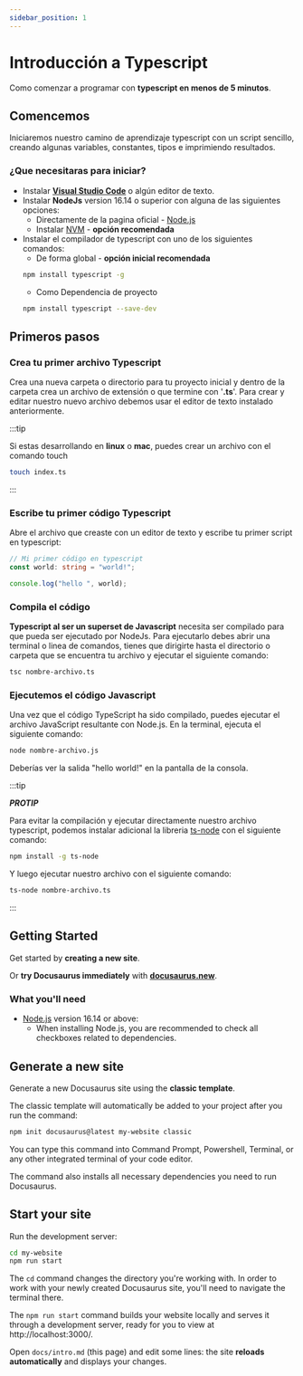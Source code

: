 ```yaml
---
sidebar_position: 1
---
```


# Introducción a Typescript

Como comenzar a programar con **typescript en menos de 5 minutos**.

## Comencemos

Iniciaremos nuestro camino de aprendizaje typescript con un script sencillo, creando algunas variables, constantes, tipos e imprimiendo resultados.

### ¿Que necesitaras para iniciar?

- Instalar **[Visual Studio Code](https://code.visualstudio.com/download)** o algún editor de texto.
- Instalar **NodeJs** version 16.14 o superior con alguna de las siguientes opciones:
  - Directamente de la pagina oficial - [Node.js](https://nodejs.org/en/download/)
  - Instalar [NVM](https://www.freecodecamp.org/news/node-version-manager-nvm-install-guide/) - **opción recomendada**
- Instalar el compilador de typescript con uno de los siguientes comandos:
  - De forma global - **opción inicial recomendada**
  ```bash
  npm install typescript -g
  ```
  - Como Dependencia de proyecto
  ```bash
  npm install typescript --save-dev
  ```

## Primeros pasos

### Crea tu primer archivo Typescript

Crea una nueva carpeta o directorio para tu proyecto inicial y dentro de la carpeta crea un archivo de extensión o que termine con
'**.ts**'. Para crear y editar nuestro nuevo archivo debemos usar el editor de texto instalado anteriormente.

:::tip

Si estas desarrollando en **linux** o **mac**, puedes crear un archivo con el comando touch

```bash
touch index.ts
```

:::

### Escribe tu primer código Typescript

Abre el archivo que creaste con un editor de texto y escribe tu primer script en typescript:

```typescript
// Mi primer código en typescript
const world: string = "world!";

console.log("hello ", world);
```

### Compila el código

**Typescript al ser un superset de Javascript** necesita ser compilado para que pueda ser ejecutado por NodeJs.
Para ejecutarlo debes abrir una terminal o linea de comandos, tienes que dirigirte hasta el directorio o carpeta que se encuentra tu archivo y ejecutar el siguiente comando:

```bash
tsc nombre-archivo.ts
```

### Ejecutemos el código Javascript

Una vez que el código TypeScript ha sido compilado, puedes ejecutar el archivo JavaScript resultante con Node.js. En la terminal, ejecuta el siguiente comando:

```bash
node nombre-archivo.js
```

Deberías ver la salida "hello world!" en la pantalla de la consola.

:::tip

**_PROTIP_**

Para evitar la compilación y ejecutar directamente nuestro archivo typescript, podemos instalar adicional la libreria [ts-node](https://www.npmjs.com/package/ts-node) con el siguiente comando:

```bash
npm install -g ts-node
```

Y luego ejecutar nuestro archivo con el siguiente comando:

```bash
ts-node nombre-archivo.ts
```

:::

## Getting Started

Get started by **creating a new site**.

Or **try Docusaurus immediately** with **[docusaurus.new](https://docusaurus.new)**.

### What you'll need

- [Node.js](https://nodejs.org/en/download/) version 16.14 or above:
  - When installing Node.js, you are recommended to check all checkboxes related to dependencies.

## Generate a new site

Generate a new Docusaurus site using the **classic template**.

The classic template will automatically be added to your project after you run the command:

```bash
npm init docusaurus@latest my-website classic
```

You can type this command into Command Prompt, Powershell, Terminal, or any other integrated terminal of your code editor.

The command also installs all necessary dependencies you need to run Docusaurus.

## Start your site

Run the development server:

```bash
cd my-website
npm run start
```

The `cd` command changes the directory you're working with. In order to work with your newly created Docusaurus site, you'll need to navigate the terminal there.

The `npm run start` command builds your website locally and serves it through a development server, ready for you to view at http://localhost:3000/.

Open `docs/intro.md` (this page) and edit some lines: the site **reloads automatically** and displays your changes.
